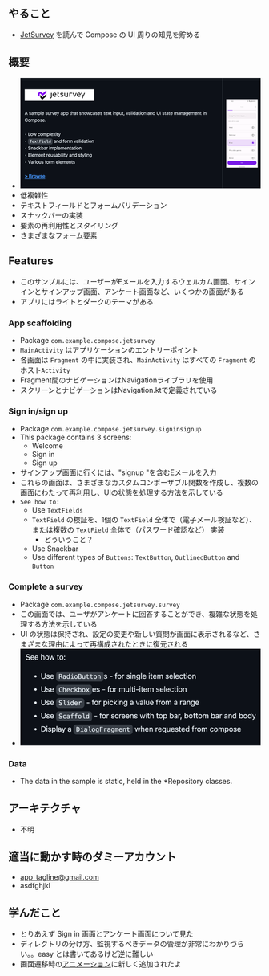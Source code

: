 ## やること
- [JetSurvey](https://github.com/android/compose-samples/tree/main/Jetsurvey) を読んで Compose の UI 周りの知見を貯める

## 概要
- ![img.png](img.png)
- 低複雑性 
- テキストフィールドとフォームバリデーション 
- スナックバーの実装 
- 要素の再利用性とスタイリング 
- さまざまなフォーム要素

## Features
- このサンプルには、ユーザーがEメールを入力するウェルカム画面、サインインとサインアップ画面、アンケート画面など、いくつかの画面がある
- アプリにはライトとダークのテーマがある

### App scaffolding
- Package `com.example.compose.jetsurvey`
- `MainActivity` はアプリケーションのエントリーポイント
- 各画面は `Fragment` の中に実装され、`MainActivity` はすべての `Fragment` のホスト`Activity`
- Fragment間のナビゲーションはNavigationライブラリを使用
- スクリーンとナビゲーションはNavigation.ktで定義されている

### Sign in/sign up
- Package `com.example.compose.jetsurvey.signinsignup`
- This package contains 3 screens:
  - Welcome 
  - Sign in 
  - Sign up
- サインアップ画面に行くには、"signup "を含むEメールを入力
- これらの画面は、さまざまなカスタムコンポーザブル関数を作成し、複数の画面にわたって再利用し、UIの状態を処理する方法を示している
- `See how to:`
  - Use `TextFields`
  - `TextField` の検証を、1個の `TextField` 全体で（電子メール検証など）、 または複数の `TextField` 全体で（パスワード確認など） 実装
    - どういうこと？
  - Use Snackbar
  - Use different types of `Buttons`: `TextButton`, `OutlinedButton` and `Button`

### Complete a survey
- Package `com.example.compose.jetsurvey.survey`
- この画面では、ユーザがアンケートに回答することができ、複雑な状態を処理する方法を示している
- UI の状態は保持され、設定の変更や新しい質問が画面に表示されるなど、さまざまな理由によって再構成されたときに復元される
- ![img_2.png](img_2.png)

### Data
- The data in the sample is static, held in the *Repository classes.


## アーキテクチャ
- 不明

## 適当に動かす時のダミーアカウント
- app_tagline@gmail.com
- asdfghjkl

## 学んだこと
- とりあえず Sign in 画面とアンケート画面について見た
- ディレクトリの分け方、監視するべきデータの管理が非常にわかりづらい。。easy とは書いてあるけど逆に難しい
- 画面遷移時の[アニメーション](https://github.com/android/compose-samples/pull/842)に新しく追加されたよ